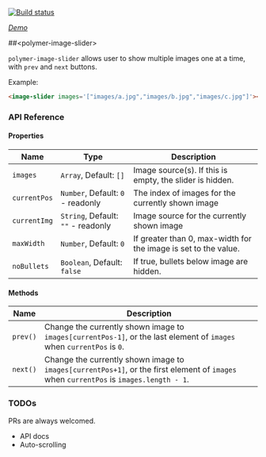 [![Build status](https://travis-ci.org/philipjkim/polymer-image-slider.svg?branch=master)](https://travis-ci.org/philipjkim/polymer-image-slider)

_[Demo](https://philipjkim.github.io/)_


##&lt;polymer-image-slider&gt;

`polymer-image-slider` allows user to show multiple images one at a time, with `prev` and `next` buttons.

Example:

```html
<image-slider images='["images/a.jpg","images/b.jpg","images/c.jpg"]'></image-slider>
```


### API Reference

#### Properties

| Name | Type | Description |
| --- | --- | --- |
| `images` | `Array`, Default: `[]` | Image source(s). If this is empty, the slider is hidden. |
| `currentPos` | `Number`, Default: `0` - readonly | The index of images for the currently shown image |
| `currentImg` | `String`, Default: `""` - readonly | Image source for the currently shown image |
| `maxWidth` | `Number`, Default: `0` | If greater than 0, max-width for the image is set to the value. |
| `noBullets` | `Boolean`, Default: `false` | If true, bullets below image are hidden. |

#### Methods

| Name | Description |
| --- | --- |
| `prev()` | Change the currently shown image to `images[currentPos-1]`, or the last element of `images` when `currentPos` is `0`. |
| `next()` | Change the currently shown image to `images[currentPos+1]`, or the first element of `images` when `currentPos` is `images.length - 1`. |


### TODOs

PRs are always welcomed.

- API docs
- Auto-scrolling
